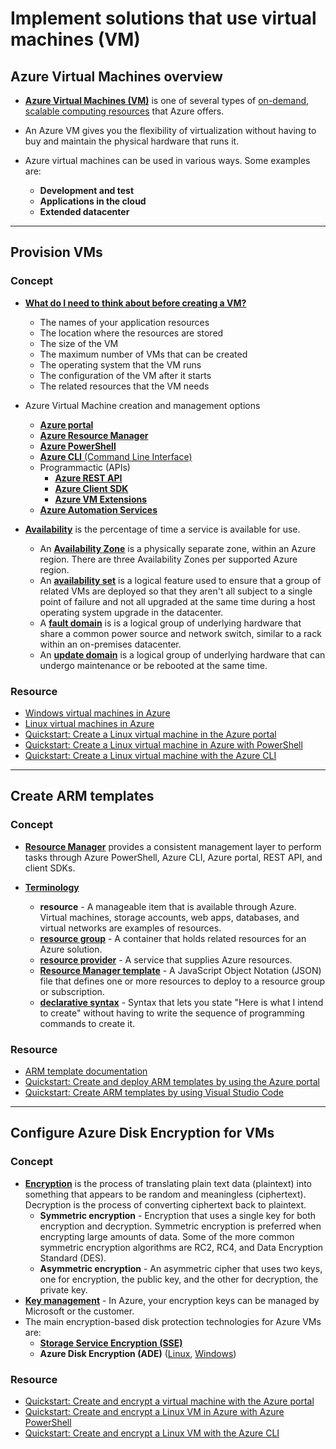 # Implement solutions that use virtual machines (VM)

## Azure Virtual Machines overview

- [**Azure Virtual Machines (VM)**](https://docs.microsoft.com/en-us/azure/virtual-machines/linux/overview) is one of several types of [on-demand, scalable computing resources](https://docs.microsoft.com/en-us/azure/architecture/guide/technology-choices/compute-decision-tree) that Azure offers.

- An Azure VM gives you the flexibility of virtualization without having to buy and maintain the physical hardware that runs it.

- Azure virtual machines can be used in various ways. Some examples are:
    - **Development and test**
    - **Applications in the cloud**
    - **Extended datacenter**

----

## Provision VMs

### Concept

- [**What do I need to think about before creating a VM?**](https://docs.microsoft.com/en-us/azure/virtual-machines/linux/overview#what-do-i-need-to-think-about-before-creating-a-vm)
    - The names of your application resources
    - The location where the resources are stored
    - The size of the VM
    - The maximum number of VMs that can be created
    - The operating system that the VM runs
    - The configuration of the VM after it starts
    - The related resources that the VM needs

- Azure Virtual Machine creation and management options
    - [**Azure portal**](https://azure.microsoft.com/en-us/features/azure-portal/)
    - [**Azure Resource Manager**](https://docs.microsoft.com/en-us/azure/azure-resource-manager/management/overview)
    - [**Azure PowerShell**](https://docs.microsoft.com/en-us/powershell/azure/)
    - [**Azure CLI** (Command Line Interface)](https://docs.microsoft.com/en-us/cli/azure/)
    - Programmactic (APIs)
        - [**Azure REST API**](https://docs.microsoft.com/en-us/rest/api/azure/)
        - [**Azure Client SDK**](https://github.com/Azure/azure-sdk)
        - [**Azure VM Extensions**](https://docs.microsoft.com/en-us/azure/virtual-machines/extensions/overview)
    - [**Azure Automation Services**](https://azure.microsoft.com/en-us/services/automation/)
    
- [**Availability**](https://docs.microsoft.com/en-us/azure/virtual-machines/linux/availability) is the percentage of time a service is available for use.
    - An [**Availability Zone**](https://docs.microsoft.com/en-us/azure/availability-zones/az-overview) is a physically separate zone, within an Azure region. There are three Availability Zones per supported Azure region.
    - An [**availability set**](https://docs.microsoft.com/en-us/azure/virtual-machines/linux/availability#availability-sets) is a logical feature used to ensure that a group of related VMs are deployed so that they aren't all subject to a single point of failure and not all upgraded at the same time during a host operating system upgrade in the datacenter.
    - A [**fault domain**](https://docs.microsoft.com/en-us/azure/virtual-machines/linux/availability#fault-domains) is is a logical group of underlying hardware that share a common power source and network switch, similar to a rack within an on-premises datacenter.
    - An [**update domain**](https://docs.microsoft.com/en-us/azure/virtual-machines/linux/availability#update-domains) is a logical group of underlying hardware that can undergo maintenance or be rebooted at the same time.

### Resource

- [Windows virtual machines in Azure](https://docs.microsoft.com/en-us/azure/virtual-machines/windows/)
- [Linux virtual machines in Azure](https://docs.microsoft.com/en-us/azure/virtual-machines/linux/)
- [Quickstart: Create a Linux virtual machine in the Azure portal](https://docs.microsoft.com/en-us/azure/virtual-machines/linux/quick-create-portal)
- [Quickstart: Create a Linux virtual machine in Azure with PowerShell](https://docs.microsoft.com/en-us/azure/virtual-machines/linux/quick-create-powershell)
- [Quickstart: Create a Linux virtual machine with the Azure CLI](https://docs.microsoft.com/en-us/azure/virtual-machines/linux/quick-create-cli)

----

## Create ARM templates

### Concept

- [**Resource Manager**](https://docs.microsoft.com/en-us/azure/azure-resource-manager/management/overview) provides a consistent management layer to perform tasks through Azure PowerShell, Azure CLI, Azure portal, REST API, and client SDKs.

- [**Terminology**](https://docs.microsoft.com/en-us/azure/azure-resource-manager/management/overview#terminology)
    - **resource** - A manageable item that is available through Azure. Virtual machines, storage accounts, web apps, databases, and virtual networks are examples of resources.
    - [**resource group**](https://docs.microsoft.com/en-us/azure/azure-resource-manager/management/overview#resource-groups) - A container that holds related resources for an Azure solution.
    - [**resource provider**](https://docs.microsoft.com/en-us/azure/azure-resource-manager/management/resource-providers-and-types) - A service that supplies Azure resources.
    - [**Resource Manager template**](https://docs.microsoft.com/en-us/azure/azure-resource-manager/templates/overview) - A JavaScript Object Notation (JSON) file that defines one or more resources to deploy to a resource group or subscription.
    - [**declarative syntax**](https://docs.microsoft.com/en-us/azure/azure-resource-manager/templates/overview) - Syntax that lets you state "Here is what I intend to create" without having to write the sequence of programming commands to create it.

### Resource

- [ARM template documentation](https://docs.microsoft.com/en-us/azure/azure-resource-manager/templates/)
- [Quickstart: Create and deploy ARM templates by using the Azure portal](https://docs.microsoft.com/en-us/azure/azure-resource-manager/templates/quickstart-create-templates-use-the-portal)
- [Quickstart: Create ARM templates by using Visual Studio Code](https://docs.microsoft.com/en-us/azure/azure-resource-manager/templates/quickstart-create-templates-use-visual-studio-code)

----

## Configure Azure Disk Encryption for VMs

### Concept

- [**Encryption**](https://docs.microsoft.com/en-us/windows/win32/seccrypto/data-encryption-and-decryption) is the process of translating plain text data (plaintext) into something that appears to be random and meaningless (ciphertext). Decryption is the process of converting ciphertext back to plaintext.
    - **Symmetric encryption** - Encryption that uses a single key for both encryption and decryption. Symmetric encryption is preferred when encrypting large amounts of data. Some of the more common symmetric encryption algorithms are RC2, RC4, and Data Encryption Standard (DES).
    - **Asymmetric encryption** - An asymmetric cipher that uses two keys, one for encryption, the public key, and the other for decryption, the private key.
- [**Key management**](https://docs.microsoft.com/en-us/azure/security/fundamentals/encryption-overview) - In Azure, your encryption keys can be managed by Microsoft or the customer.
- The main encryption-based disk protection technologies for Azure VMs are:
    - [**Storage Service Encryption (SSE)**](https://docs.microsoft.com/en-us/azure/storage/common/storage-service-encryption)
    - **Azure Disk Encryption (ADE)** ([Linux](https://docs.microsoft.com/en-us/azure/virtual-machines/linux/disk-encryption-overview), [Windows](https://docs.microsoft.com/en-us/azure/virtual-machines/windows/disk-encryption-overview))

### Resource

- [Quickstart: Create and encrypt a virtual machine with the Azure portal](https://docs.microsoft.com/en-us/azure/virtual-machines/linux/disk-encryption-portal-quickstart)
- [Quickstart: Create and encrypt a Linux VM in Azure with Azure PowerShell](https://docs.microsoft.com/en-us/azure/virtual-machines/linux/disk-encryption-powershell-quickstart)
- [Quickstart: Create and encrypt a Linux VM with the Azure CLI](https://docs.microsoft.com/en-us/azure/virtual-machines/linux/disk-encryption-cli-quickstart)
